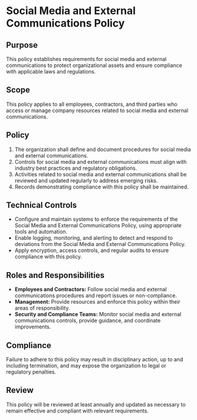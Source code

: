 # Social Media and External Communications Policy

## Purpose

This policy establishes requirements for social media and external communications to protect organizational assets and ensure compliance with applicable laws and regulations.

## Scope

This policy applies to all employees, contractors, and third parties who access or manage company resources related to social media and external communications.

## Policy

1. The organization shall define and document procedures for social media and external communications.
2. Controls for social media and external communications must align with industry best practices and regulatory obligations.
3. Activities related to social media and external communications shall be reviewed and updated regularly to address emerging risks.
4. Records demonstrating compliance with this policy shall be maintained.

## Technical Controls

- Configure and maintain systems to enforce the requirements of the Social Media and External Communications Policy, using appropriate tools and automation.
- Enable logging, monitoring, and alerting to detect and respond to deviations from the Social Media and External Communications Policy.
- Apply encryption, access controls, and regular audits to ensure compliance with this policy.

## Roles and Responsibilities

- **Employees and Contractors:** Follow social media and external communications procedures and report issues or non-compliance.
- **Management:** Provide resources and enforce this policy within their areas of responsibility.
- **Security and Compliance Teams:** Monitor social media and external communications controls, provide guidance, and coordinate improvements.

## Compliance

Failure to adhere to this policy may result in disciplinary action, up to and including termination, and may expose the organization to legal or regulatory penalties.

## Review

This policy will be reviewed at least annually and updated as necessary to remain effective and compliant with relevant requirements.
